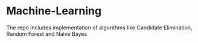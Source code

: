 # Machine-Learning
The repo includes implementation of algorithms like Candidate Elimination, Random Forest and Naive Bayes
